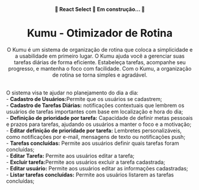 <h1 align="center">
  <img alt="" title="" src="![Yellow Minimalist Round Shaped Cafe Logo](https://github.com/keithalvesr/Project_A3/assets/104879289/659a33dd-b120-43ea-a218-b634843f77a8) " />
</h1>
<h4 align="center"> 
	🚧  React Select 🚀 Em construção...  🚧
</h4>
<h1 align="center">Kumu - Otimizador de Rotina</h1>
<p align="center">O Kumu é um sistema de organização de rotina que coloca a simplicidade e a usabilidade em primeiro lugar. 
O Kumu ajuda você a gerenciar suas tarefas diárias de forma eficiente. 
Estabeleça tarefas, acompanhe seu progresso, e mantenha o foco com facilidade. 
Com o Kumu, a organização de rotina se torna simples e agradável.
  
<br/> O sistema visa te ajudar no planejamento do dia a dia:
<br/> -  <b>Cadastro de Usuários:</b>Permite que os usuários se cadastrem;
<br/> -  <b>Cadastro de Tarefas Diárias:</b> notificações contextuais que lembrem os usuários de tarefas importantes com base em localização e hora do dia;
<br/> -  <b>Definição de prioridade por tarefa:</b> Capacidade de definir metas pessoais e prazos para tarefas, ajudando os usuários a manter o foco e a motivação;
<br/> -  <b>Editar definição de prioridade por tarefa:</b> Lembretes personalizáveis, como notificações por e-mail, mensagens de texto ou notificações push;
<br/> -  <b>Tarefas concluídas:</b> Permite aos usuários definir quais tarefas foram concluídas;
<br/> -  <b>Editar Tarefa:</b> Permite aos usuários editar a tarefa;
<br/> -  <b>Excluir tarefa:</b>Permite aos usuários excluir a tarefa cadastrada;
<br/> -  <b>Editar usuário:</b> Permite aos usuários editar as informações cadastradas;
<br/> -  <b>Listar tarefas concluídas:</b> Permite aos usuários listarem as tarefas concluídas;
</p>

